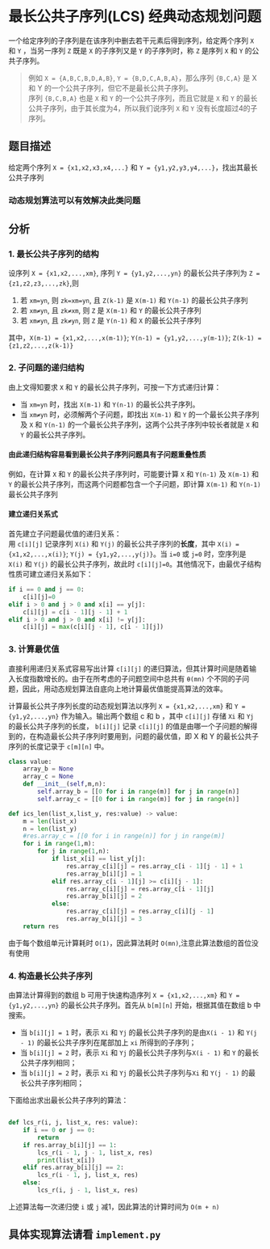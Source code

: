 # 最长公共子序列(LCS) 经典动态规划问题

一个给定序列的子序列是在该序列中删去若干元素后得到序列，给定两个序列 `X` 和 `Y` ，当另一序列 `Z` 既是 `X` 的子序列又是 `Y` 的子序列时，称 `Z` 是序列 `X` 和 `Y` 的公共子序列。

>例如 `X = {A,B,C,B,D,A,B}`, `Y = {B,D,C,A,B,A}`，那么序列 `{B,C,A}` 是 X 和 Y 的一个公共子序列，但它不是最长公共子序列。<br>
>序列 `{B,C,B,A}` 也是 `X` 和 `Y` 的一个公共子序列，而且它就是 `X` 和 `Y` 的最长公共子序列，由于其长度为4，所以我们说序列 `X` 和 `Y` 没有长度超过4的子序列。

## 题目描述

给定两个序列 `X = {x1,x2,x3,x4,...}` 和 `Y = {y1,y2,y3,y4,...}`，找出其最长公共子序列

### 动态规划算法可以有效解决此类问题

## 分析

### 1. 最长公共子序列的结构

设序列 `X = {x1,x2,...,xm}`, 序列 `Y = {y1,y2,...,yn}` 的最长公共子序列为 `Z = {z1,z2,z3,...,zk}`,则<br>

1. 若 `xm=yn`, 则 `zk=xm=yn`, 且 `Z(k-1)` 是 `X(m-1)` 和 `Y(n-1)` 的最长公共子序列
2. 若 `xm≠yn`, 且 `zk≠xm`, 则 `Z` 是 `X(m-1)` 和 `Y` 的最长公共子序列
3. 若 `xm≠yn`, 且 `zk≠yn`, 则 `Z` 是 `Y(n-1)` 和 `X` 的最长公共子序列

其中，`X(m-1) = {x1,x2,...,x(m-1)}`; `Y(n-1) = {y1,y2,...,y(m-1)}`; `Z(k-1) = {z1,z2,...,z(k-1)}`  

### 2. 子问题的递归结构

由上文得知要求 `X` 和 `Y` 的最长公共子序列，可按一下方式递归计算：
- 当 `xm=yn` 时，找出 `X(m-1)` 和 `Y(n-1)` 的最长公共子序列。
- 当 `xm≠yn` 时，必须解两个子问题，即找出 `X(m-1)` 和 `Y` 的一个最长公共子序列及 `X` 和 `Y(n-1)` 的一个最长公共子序列，这两个公共子序列中较长者就是 `X` 和 `Y` 的最长公共子序列。

#### 由此递归结构容易看到最长公共子序列问题具有子问题重叠性质

例如，在计算 `X` 和 `Y` 的最长公共子序列时，可能要计算 `X` 和 `Y(n-1)` 及 `X(m-1)` 和 `Y` 的最长公共子序列，而这两个问题都包含一个子问题，即计算 `X(m-1)` 和 `Y(n-1)` 最长公共子序列

#### 建立递归关系式

首先建立子问题最优值的递归关系：<br>
用 `c[i][j]` 记录序列 `X(i)` 和 `Y(j)` 的最长公共子序列的**长度**，其中 `X(i) = {x1,x2,...,x(i)}`; `Y(j) = {y1,y2,...,y(j)}`。当 `i=0` 或 `j=0` 时，空序列是 `X(i)` 和 `Y(j)` 的最长公共子序列，故此时 `c[i][j]=0`。其他情况下，由最优子结构性质可建立递归关系如下：<br>

```py
if i == 0 and j == 0:
    c[i][j]=0
elif i > 0 and j > 0 and x[i] == y[j]:
    c[i][j] = c[i - 1][j - 1] + 1
elif i > 0 and j > 0 and x[i] != y[j]:
    c[i][j] = max(c[i][j - 1], c[i - 1][j])
```

### 3. 计算最优值

直接利用递归关系式容易写出计算 `c[i][j]` 的递归算法，但其计算时间是随着输入长度指数增长的。由于在所考虑的子问题空间中总共有 `θ(mn)` 个不同的子问题，因此，用动态规划算法自底向上地计算最优值能提高算法的效率。<br>

计算最长公共子序列长度的动态规划算法以序列 `X = {x1,x2,...,xm}` 和 `Y = {y1,y2,...,yn}` 作为输入。输出两个数组 c 和 b ，其中 `c[i][j]` 存储 `Xi` 和 `Yj` 的最长公共子序列的长度， `b[i][j]` 记录 `c[i][j]` 的值是由哪一个子问题的解得到的，在构造最长公共子序列时要用到，问题的最优值，即 X 和 Y 的最长公共子序列的长度记录于 `c[m][n]` 中。

```py
class value:
    array_b = None
    array_c = None
    def __init__(self,m,n):
        self.array_b = [[0 for i in range(m)] for j in range(n)]
        self.array_c = [[0 for i in range(m)] for j in range(n)]

def ics_len(list_x,list_y, res:value) -> value:
    m = len(list_x)
    n = len(list_y)
    #res.array_c = [[0 for i in range(n)] for j in range(m)]
    for i in range(1,m):
        for j in range(1,n):
            if list_x[i] == list_y[j]:
                res.array_c[i][j] = res.array_c[i - 1][j - 1] + 1
                res.array_b[i][j] = 1
            elif res.array_c[i - 1][j] >= c[i][j - 1]:
                res.array_c[i][j] = res.array_c[i - 1][j]
                res.array_b[i][j] = 2
            else:
                res.array_c[i][j] = res.array_c[i][j - 1]
                res.array_b[i][j] = 3
    return res
```

由于每个数组单元计算耗时 `O(1)`，因此算法耗时 `O(mn)`,注意此算法数组的首位没有使用

### 4. 构造最长公共子序列

由算法计算得到的数组 b 可用于快速构造序列 `X = {x1,x2,...,xm}` 和 `Y = {y1,y2,...,yn}` 的最长公共子序列。首先从 `b[m][n]` 开始，根据其值在数组 b 中搜索。

- 当 `b[i][j] = 1` 时，表示 `Xi` 和 `Yj` 的最长公共子序列的是由`X(i - 1)` 和 `Y(j - 1)` 的最长公共子序列在尾部加上 `xi` 所得到的子序列；
- 当 `b[i][j] = 2` 时，表示 `Xi` 和 `Yj` 的最长公共子序列与`X(i - 1)` 和 `Y` 的最长公共子序列相同；
- 当 `b[i][j] = 2` 时，表示 `Xi` 和 `Yj` 的最长公共子序列与`Xi` 和 `Y(j - 1)` 的最长公共子序列相同；

下面给出求出最长公共子序列的算法：
```py

def lcs_r(i, j, list_x, res: value):
    if i == 0 or j == 0:
        return
    if res.array_b[i][j] == 1:
        lcs_r(i - 1, j - 1, list_x, res)
        print(list_x[i])
    elif res.array_b[i][j] == 2:
        lcs_r(i - 1, j, list_x, res)
    else:
        lcs_r(i, j - 1, list_x, res)
```

上述算法每一次递归使 `i` 或 `j` 减1，因此算法的计算时间为 `O(m + n)`

## 具体实现算法请看 `implement.py`
